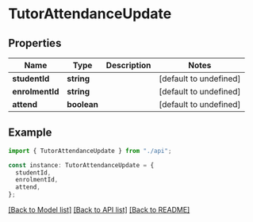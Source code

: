 # TutorAttendanceUpdate

## Properties

| Name            | Type        | Description | Notes                  |
| --------------- | ----------- | ----------- | ---------------------- |
| **studentId**   | **string**  |             | [default to undefined] |
| **enrolmentId** | **string**  |             | [default to undefined] |
| **attend**      | **boolean** |             | [default to undefined] |

## Example

```typescript
import { TutorAttendanceUpdate } from "./api";

const instance: TutorAttendanceUpdate = {
  studentId,
  enrolmentId,
  attend,
};
```

[[Back to Model list]](../README.md#documentation-for-models) [[Back to API list]](../README.md#documentation-for-api-endpoints) [[Back to README]](../README.md)
